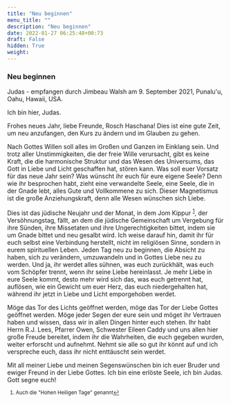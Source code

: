 ```yaml
---
title: "Neu beginnen"
menu_title: ""
description: "Neu beginnen"
date: 2022-01-27 06:25:48+00:73
draft: False
hidden: True
weight:
---
```

### Neu beginnen

Judas - empfangen durch Jimbeau Walsh am 9. September 2021, Punalu'u, Oahu, Hawaii, USA.

Ich bin hier, Judas.

Frohes neues Jahr, liebe Freunde, Rosch Haschana! Dies ist eine gute Zeit, um neu anzufangen, den Kurs zu ändern und im Glauben zu gehen.

Nach Gottes Willen soll alles im Großen und Ganzen im Einklang sein. Und trotz aller Unstimmigkeiten, die der freie Wille verursacht, gibt es keine Kraft, die die harmonische Struktur und das Wesen des Universums, das Gott in Liebe und Licht geschaffen hat, stören kann. Was soll euer Vorsatz für das neue Jahr sein? Was wünscht ihr euch für eure eigene Seele? Denn wie ihr besprochen habt, zieht eine verwandelte Seele, eine Seele, die in der Gnade lebt, alles Gute und Vollkommene zu sich. Dieser Magnetismus ist die große Anziehungskraft, denn alle Wesen wünschen sich Liebe.

Dies ist das jüdische Neujahr und der Monat, in dem Jom Kippur <sup id="a1">[1](#f1)</sup>, der Versöhnungstag, fällt, an dem die jüdische Gemeinschaft um Vergebung für ihre Sünden, ihre Missetaten und ihre Ungerechtigkeiten bittet, indem sie um Gnade bittet und neu gesalbt wird. Ich weise darauf hin, damit ihr für euch selbst eine Verbindung herstellt, nicht im religiösen Sinne, sondern in eurem spirituellen Leben. Jeden Tag neu zu beginnen, die Absicht zu haben, sich zu verändern, umzuwandeln und in Gottes Liebe neu zu werden. Und ja, ihr werdet alles sühnen, was euch zurückhält, was euch vom Schöpfer trennt, wenn ihr seine Liebe hereinlasst. Je mehr Liebe in eure Seele kommt, desto mehr wird sich das, was euch getrennt hat, auflösen, wie ein Gewicht um euer Herz, das euch niedergehalten hat, während ihr jetzt in Liebe und Licht emporgehoben werdet.

Möge das Tor des Lichts geöffnet werden, möge das Tor der Liebe Gottes geöffnet werden. Möge jeder Segen der eure sein und möget ihr Vertrauen haben und wissen, dass wir in allen Dingen hinter euch stehen. Ihr habt Herrn R.J. Lees, Pfarrer Owen, Schwester Eileen Caddy und uns allen hier große Freude bereitet, indem ihr die Wahrheiten, die euch gegeben wurden, weiter erforscht und aufnehmt. Nehmt sie alle so gut ihr könnt auf und ich verspreche euch, dass ihr nicht enttäuscht sein werdet.

Mit all meiner Liebe und meinen Segenswünschen bin ich euer Bruder und ewiger Freund in der Liebe Gottes. Ich bin eine erlöste Seele, ich bin Judas. Gott segne euch!
<small>

1. <large id="f1"> Auch die "Hohen Heiligen Tage" genannt[↩](#a1)
